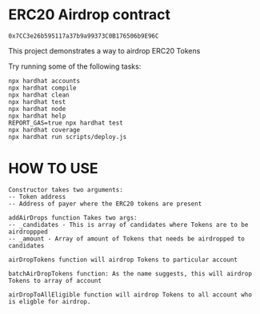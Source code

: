# ERC20 Airdrop contract

```
0x7CC3e26b595117a37b9a99373C0B176506b9E96C
```

This project demonstrates a way to airdrop ERC20 Tokens

Try running some of the following tasks:

```shell
npx hardhat accounts
npx hardhat compile
npx hardhat clean
npx hardhat test
npx hardhat node
npx hardhat help
REPORT_GAS=true npx hardhat test
npx hardhat coverage
npx hardhat run scripts/deploy.js
```

# HOW TO USE

```shell
Constructor takes two arguments:
-- Token address
-- Address of payer where the ERC20 tokens are present

addAirDrops function Takes two args:
-- _candidates - This is array of candidates where Tokens are to be airdroppped
-- _amount - Array of amount of Tokens that needs be airdropped to candidates

airDropTokens function will airdrop Tokens to particular account

batchAirDropTokens function: As the name suggests, this will airdrop Tokens to array of account

airDropToAllEligible function will airdrop Tokens to all account who is eligble for airdrop.
```
